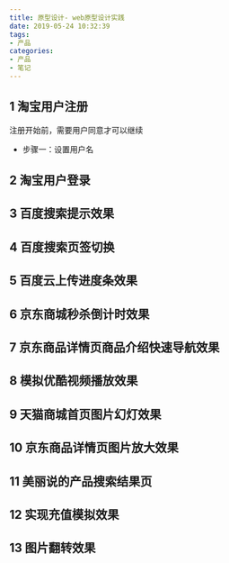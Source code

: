 ```yaml
---
title: 原型设计- web原型设计实践
date: 2019-05-24 10:32:39
tags:
- 产品
categories:
- 产品
- 笔记
---
```


## 1 淘宝用户注册
注册开始前，需要用户同意才可以继续

- 步骤一：设置用户名 
## 2 淘宝用户登录
## 3 百度搜索提示效果
## 4 百度搜索页签切换
## 5 百度云上传进度条效果
## 6 京东商城秒杀倒计时效果
## 7 京东商品详情页商品介绍快速导航效果
## 8 模拟优酷视频播放效果
## 9 天猫商城首页图片幻灯效果
## 10 京东商品详情页图片放大效果
## 11 美丽说的产品搜索结果页
## 12 实现充值模拟效果
## 13 图片翻转效果